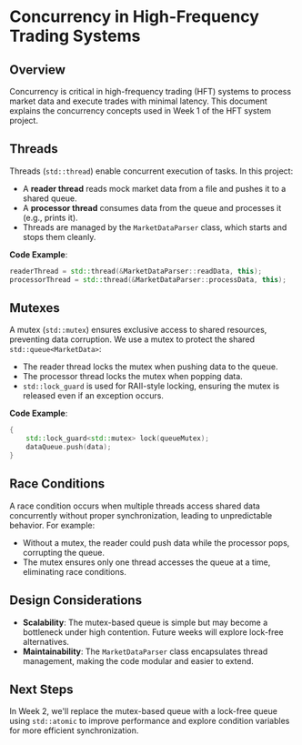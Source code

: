 # Concurrency in High-Frequency Trading Systems

## Overview
Concurrency is critical in high-frequency trading (HFT) systems to process market data and execute trades with minimal latency. This document explains the concurrency concepts used in Week 1 of the HFT system project.

## Threads
Threads (`std::thread`) enable concurrent execution of tasks. In this project:
- A **reader thread** reads mock market data from a file and pushes it to a shared queue.
- A **processor thread** consumes data from the queue and processes it (e.g., prints it).
- Threads are managed by the `MarketDataParser` class, which starts and stops them cleanly.

**Code Example**:
```cpp
readerThread = std::thread(&MarketDataParser::readData, this);
processorThread = std::thread(&MarketDataParser::processData, this);
```

## Mutexes
A mutex (`std::mutex`) ensures exclusive access to shared resources, preventing data corruption. We use a mutex to protect the shared `std::queue<MarketData>`:
- The reader thread locks the mutex when pushing data to the queue.
- The processor thread locks the mutex when popping data.
- `std::lock_guard` is used for RAII-style locking, ensuring the mutex is released even if an exception occurs.

**Code Example**:
```cpp
{
    std::lock_guard<std::mutex> lock(queueMutex);
    dataQueue.push(data);
}
```

## Race Conditions
A race condition occurs when multiple threads access shared data concurrently without proper synchronization, leading to unpredictable behavior. For example:
- Without a mutex, the reader could push data while the processor pops, corrupting the queue.
- The mutex ensures only one thread accesses the queue at a time, eliminating race conditions.

## Design Considerations
- **Scalability**: The mutex-based queue is simple but may become a bottleneck under high contention. Future weeks will explore lock-free alternatives.
- **Maintainability**: The `MarketDataParser` class encapsulates thread management, making the code modular and easier to extend.

## Next Steps
In Week 2, we'll replace the mutex-based queue with a lock-free queue using `std::atomic` to improve performance and explore condition variables for more efficient synchronization.
